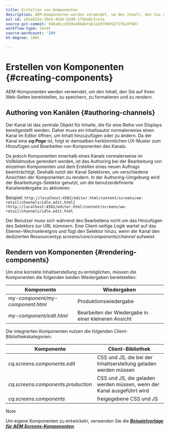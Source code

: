 ```yaml
---
title: Erstellen von Komponenten
description: AEM-Komponenten werden verwendet, um den Inhalt, den Sie auf Ihren Web-Seiten bereitstellen, zu speichern, zu formatieren und zu rendern. Folgen Sie dieser Seite, um mehr über das Authoring von Kanälen und das Rendern von Komponenten zu erfahren.
exl-id: a81e812e-29ed-45de-b2d0-1fb0a8c5ce1a
source-git-commit: 940a01cd3b9e4804bfab1a5970699271f624f087
workflow-type: tm+mt
source-wordcount: '289'
ht-degree: 100%

---
```


# Erstellen von Komponenten {#creating-components}

AEM-Komponenten werden verwendet, um den Inhalt, den Sie auf Ihren Web-Seiten bereitstellen, zu speichern, zu formatieren und zu rendern.

## Authoring von Kanälen {#authoring-channels}

Der Kanal ist das zentrale Objekt für Inhalte, die für eine Reihe von Displays bereitgestellt werden. Daher muss ein Inhaltsautor normalerweise einen Kanal im Editor öffnen, um Inhalt hinzuzufügen oder zu ändern. Da der Kanal eine ***cq:Page*** ist, folgt er demselben herkömmlichen UX-Muster zum Hinzufügen und Bearbeiten von Komponenten des Kanals.

Da jedoch Komponenten innerhalb eines Kanals normalerweise im Vollbildmodus gerendert werden, ist das Authoring bei der Bearbeitung von einzelnen Komponenten und dem Erstellen eines neuen Auftrags beeinträchtigt. Deshalb nutzt der Kanal Selektoren, um verschiedene Ansichten der Komponenten zu rendern. In der Authoring-Umgebung wird der Bearbeitungs-Selektor genutzt, um die benutzerdefinierte Kanalwiedergabe zu aktivieren.

Beispiel: `http://localhost:4502/editor.html/content/screens/we-retail/channels/idle.edit.html](http://localhost:4502/editor.html/content/screens/we-retail/channels/idle.edit.html`

Der Benutzer muss sich während des Bearbeitens nicht um das Hinzufügen des Selektors zur URL kümmern. Eine Client-seitige Logik wartet auf das Ebenen-Wechselereignis und fügt den Selektor hinzu, wenn der Kanal den dedizierten Ressourcentyp *screens/core/components/channel* aufweist.

## Rendern von Komponenten {#rendering-components}

Um eine korrekte Inhaltserstellung zu ermöglichen, müssen die Komponenten die folgenden beiden Wiedergaben bereitstellen:

| **Komponente** | **Wiedergaben** |
|---|---|
| *my-component/my-component.html* | Produktionswiedergabe |
| *my-component/edit.html* | Bearbeiten der Wiedergabe in einer kleineren Ansicht |

Die integrierten Komponenten nutzen die folgenden Client-Bibliothekskategorien:

| **Komponente** | **Client-Bibliothek** |
|---|---|
| *cq.screens.components.edit* | CSS und JS, die bei der Inhaltserstellung geladen werden müssen |
| *cq.screens.components.production* | CSS und JS, die geladen werden müssen, wenn der Kanal ausgeführt wird |
| *cq.screens.components* | freigegebene CSS und JS |

>[!NOTE]
>
>Um eigene Komponenten zu entwickeln, verwenden Sie die ***[Beispielvorlage für AEM Screens-Komponenten](https://github.com/Adobe-Marketing-Cloud/aem-screens-component-template)***.
